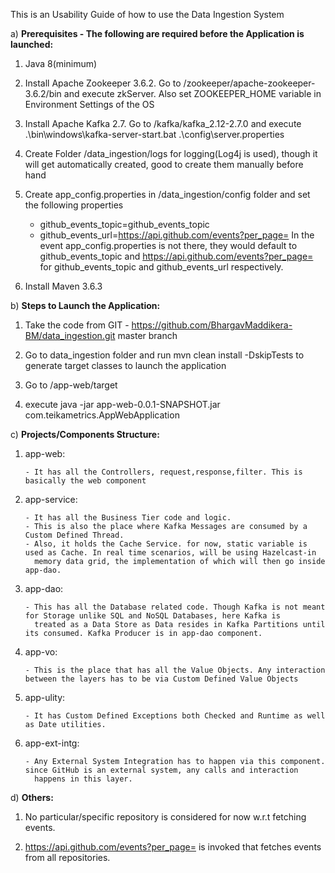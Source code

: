 This is an Usability Guide of how to use the Data Ingestion System

a) **Prerequisites - The following are required before the Application is launched:**

1) Java 8(minimum)

2) Install Apache Zookeeper 3.6.2. Go to /zookeeper/apache-zookeeper-3.6.2/bin and execute zkServer. Also set ZOOKEEPER_HOME variable in Environment Settings of the OS

3) Install Apache Kafka 2.7. Go to /kafka/kafka_2.12-2.7.0 and execute .\bin\windows\kafka-server-start.bat .\config\server.properties

4) Create Folder /data_ingestion/logs for logging(Log4j is used), though it will get automatically created, good to create them manually before hand

5) Create app_config.properties in /data_ingestion/config folder and set the following properties
	- github_events_topic=github_events_topic
	- github_events_url=https://api.github.com/events?per_page=
In the event app_config.properties is not there, they would default to github_events_topic and https://api.github.com/events?per_page= for github_events_topic and github_events_url respectively.

6) Install Maven 3.6.3


b) **Steps to Launch the Application:**

1) Take the code from GIT - https://github.com/BhargavMaddikera-BM/data_ingestion.git master branch

2) Go to data_ingestion folder and run mvn clean install -DskipTests to generate target classes to launch the application

3) Go to /app-web/target

4) execute java -jar app-web-0.0.1-SNAPSHOT.jar com.teikametrics.AppWebApplication


c) **Projects/Components Structure:**

1) app-web: 

       - It has all the Controllers, request,response,filter. This is basically the web component
	   
2) app-service:
 
       - It has all the Business Tier code and logic. 
	   - This is also the place where Kafka Messages are consumed by a Custom Defined Thread. 
	   - Also, it holds the Cache Service. for now, static variable is used as Cache. In real time scenarios, will be using Hazelcast-in
         memory data grid, the implementation of which will then go inside app-dao.
		 
3) app-dao: 

       - This has all the Database related code. Though Kafka is not meant for Storage unlike SQL and NoSQL Databases, here Kafka is 
	     treated as a Data Store as Data resides in Kafka Partitions until its consumed. Kafka Producer is in app-dao component.
		 
4) app-vo:

	   - This is the place that has all the Value Objects. Any interaction between the layers has to be via Custom Defined Value Objects
	   
5) app-ulity: 

	   - It has Custom Defined Exceptions both Checked and Runtime as well as Date utilities.
	   
6) app-ext-intg: 

	   - Any External System Integration has to happen via this component. since GitHub is an external system, any calls and interaction 
	     happens in this layer.


d) **Others:**

1) No particular/specific repository is considered for now w.r.t fetching events.

2) https://api.github.com/events?per_page= is invoked that fetches events from all repositories.
